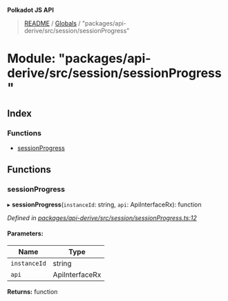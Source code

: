**Polkadot JS API**

> [README](../README.md) / [Globals](../globals.md) / "packages/api-derive/src/session/sessionProgress"

# Module: "packages/api-derive/src/session/sessionProgress"

## Index

### Functions

* [sessionProgress](_packages_api_derive_src_session_sessionprogress_.md#sessionprogress)

## Functions

### sessionProgress

▸ **sessionProgress**(`instanceId`: string, `api`: ApiInterfaceRx): function

*Defined in [packages/api-derive/src/session/sessionProgress.ts:12](https://github.com/polkadot-js/api/blob/5ce3524cc/packages/api-derive/src/session/sessionProgress.ts#L12)*

#### Parameters:

Name | Type |
------ | ------ |
`instanceId` | string |
`api` | ApiInterfaceRx |

**Returns:** function
